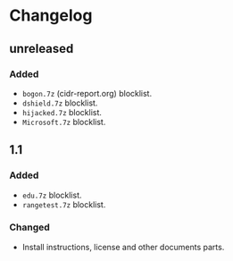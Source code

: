 # Changelog

## unreleased
### Added
- `bogon.7z` (cidr-report.org) blocklist.
- `dshield.7z` blocklist.
- `hijacked.7z` blocklist.
- `Microsoft.7z` blocklist.

## 1.1
### Added
- `edu.7z` blocklist.
- `rangetest.7z` blocklist.

### Changed
- Install instructions, license and other documents parts.

